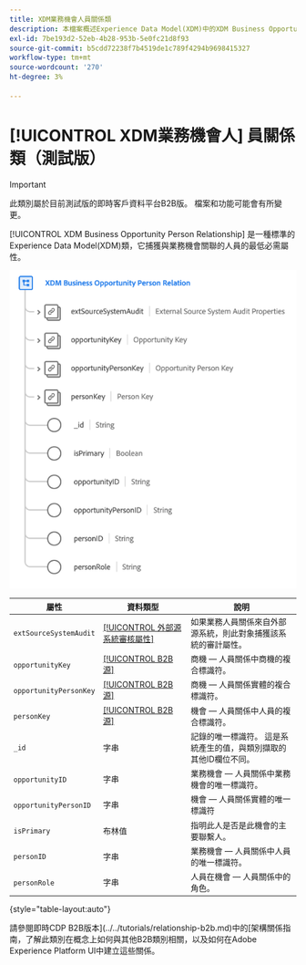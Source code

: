 ```yaml
---
title: XDM業務機會人員關係類
description: 本檔案概述Experience Data Model(XDM)中的XDM Business Opportunity Person Relation類別。
exl-id: 7be193d2-52eb-4b28-953b-5e0fc21d8f93
source-git-commit: b5cdd72238f7b4519de1c789f4294b9698415327
workflow-type: tm+mt
source-wordcount: '270'
ht-degree: 3%

---
```


# [!UICONTROL XDM業務機會人] 員關係類（測試版）

>[!IMPORTANT]
>
>此類別屬於目前測試版的即時客戶資料平台B2B版。 檔案和功能可能會有所變更。

[!UICONTROL XDM Business Opportunity Person Relationship] 是一種標準的Experience Data Model(XDM)類，它捕獲與業務機會關聯的人員的最低必需屬性。

![](../../images/classes/b2b/business-opportunity-person-relation.png)

| 屬性 | 資料類型 | 說明 |
| --- | --- | --- |
| `extSourceSystemAudit` | [[!UICONTROL 外部源系統審核屬性]](../../data-types/external-source-system-audit-attributes.md) | 如果業務人員關係來自外部源系統，則此對象捕獲該系統的審計屬性。 |
| `opportunityKey` | [[!UICONTROL B2B源]](../../data-types/b2b-source.md) | 商機 — 人員關係中商機的複合標識符。 |
| `opportunityPersonKey` | [[!UICONTROL B2B源]](../../data-types/b2b-source.md) | 商機 — 人員關係實體的複合標識符。 |
| `personKey` | [[!UICONTROL B2B源]](../../data-types/b2b-source.md) | 機會 — 人員關係中人員的複合標識符。 |
| `_id` | 字串 | 記錄的唯一標識符。 這是系統產生的值，與類別擷取的其他ID欄位不同。 |
| `opportunityID` | 字串 | 業務機會 — 人員關係中業務機會的唯一標識符。 |
| `opportunityPersonID` | 字串 | 機會 — 人員關係實體的唯一標識符 |
| `isPrimary` | 布林值 | 指明此人是否是此機會的主要聯繫人。 |
| `personID` | 字串 | 業務機會 — 人員關係中人員的唯一標識符。 |
| `personRole` | 字串 | 人員在機會 — 人員關係中的角色。 |

{style=&quot;table-layout:auto&quot;}

請參閱即時CDP B2B版本](../../tutorials/relationship-b2b.md)中的[架構關係指南，了解此類別在概念上如何與其他B2B類別相關，以及如何在Adobe Experience Platform UI中建立這些關係。
